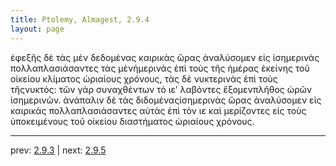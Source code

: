 ```yaml
---
title: Ptolemy, Almagest, 2.9.4
layout: page
---
```


ἐφεξῆς δὲ τὰς μὲν δεδομένας καιρικὰς ὥρας ἀναλύσομεν εἰς ἰσημερινὰς πολλαπλασιάσαντες τὰς μὲνἡμερινὰς ἐπὶ τοὺς τῆς ἡμέρας ἐκείνης τοῦ οἰκείου κλίματος ὡριαίους χρόνους, τὰς δὲ νυκτερινὰς ἐπὶ τοὺς τῆςνυκτός: τῶν γὰρ συναχθέντων τὸ ιεʹ λαβόντες ἕξομενπλῆθος ὡρῶν ἰσημερινῶν. ἀνάπαλιν δὲ τὰς διδομέναςἰσημερινὰς ὥρας ἀναλύσομεν εἰς καιρικὰς πολλαπλασιάσαντες αὐτὰς ἐπὶ τὸν ιε καὶ μερίζοντες εἰς τοὺς ὑποκειμένους τοῦ οἰκείου διαστήματος ὡριαίους χρόνους.

---

prev: [2.9.3](../2.9.3/) | next: [2.9.5](../2.9.5/)

